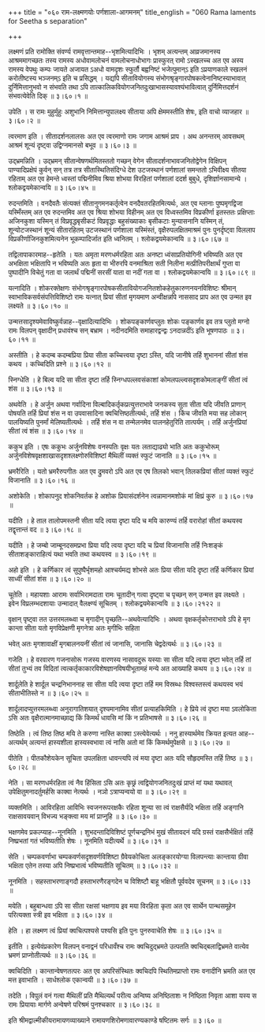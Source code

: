 +++
title = "०६० राम-लक्ष्मणयोः पर्णशाला-आगमनम्"
title_english = "060 Rama laments for Seetha s separation"

+++


लक्ष्मणं प्रति रामोक्ति संवर्ण्य रामवृत्तान्तमाह--भृशमित्यादिभिः । भृशम्
अत्यन्तम् आव्रजमानस्य आश्रममागच्छतः तस्य रामस्य अधोवामलोचनं
वामलोचनाधोभागः प्रास्फुरत् रामो ऽस्खलच्च अत एव अस्य रामस्य वेपथुः कम्पः
जायते अजायत ऽअधो वामदृशः स्फुर्तौ बह्वनिष्टं भजेत्पुमान्ऽ इति
ऽप्रयाणकाले स्खलनं करोतीष्टस्य भञ्जनम्ऽ इति च प्रसिद्धम् । यद्यपि
सीतावियोगस्य संभोगश्रृङ्गारपोषकत्वेनानिष्टस्याभावात् दुर्निमित्तानुभवो न
संभवति तथा ऽपि तात्कालिकवियोगजनितदुःखाभासस्यावश्यंभावित्वात्
दुर्निमित्तदर्शनं संभवत्येवेति दिक्  ॥  ३।६०।१  ॥   

  

उपेति । स रामः मुहुर्मुहुः अशुभानि निमित्तान्युपालक्ष्य सीताया अपि
क्षेममस्तीति शेषः, इति वाचो व्याजहार  ॥  ३।६०।२  ॥   

  

त्वरमाण इति । सीतादर्शनलालसः अत एव त्वरमाणो रामः जगाम आश्रमं प्राप । अथ
अनन्तरम् आवसथम् आश्रमं शून्यं दृष्ट्वा उद्विग्नमानसो बभूव  ॥  ३।६०।३  ॥   

  

उद्भ्रमन्निति । उद्भ्रमन् सीतान्वेषणर्थमितस्ततो गच्छन् वेगेन
सीतादर्शनाभावजनितोद्वेगेन विक्षिपन् पाण्यादिप्रक्षेपं कुर्वन् सन् तत्र
तत्र सीतास्थितिसंदिग्धे देश उटजस्थानं पर्णशालां समन्ततो ऽभिवीक्ष्य सीतया
रहिताम् अत एव हेमन्ते ध्वस्तां पद्मिनीमिव श्रिया शोभया विरहितां
पर्णशालां ददर्श बुबुधे, दृशिर्ज्ञानसामान्ये । श्लोकद्वयमेकान्वयि  ॥ 
३।६०।४५  ॥   

  

रुदन्तमिति । वनदैवतैः संत्यक्तं सीतानुगमनकर्तृत्वेन वनदैवतरहितमित्यर्थः,
अत एव म्लानाः पुष्पमृगद्विजा यस्मिँस्तम् अत एव रुदन्तमिव अत एव श्रिया
शोभया विहीनम् अत एव विध्वस्तमिव विप्रकीर्णा इतस्ततः प्रक्षिप्ताः
अजिनकुशा यस्मिन् तं विप्रवृद्धबृसीकटं विप्रवृद्धाः बहुसंख्याकाः बृसीकटाः
मुन्यासनानि यस्मिन् तं, शून्योटजस्थानं शून्यं सीतारहितम् उटजस्थानं
पर्णशाला यस्मिंस्तं, वृक्षैरुपलक्षितमाश्रमं पुनः पुनर्दृष्ट्वा विललाप
विप्रकीर्णाजिनकुशमित्यनेन भूकम्पादिर्जात इति ध्वनितम् ।
श्लोकद्वयमेकान्वयि  ॥  ३।६०।६७  ॥   

  

तद्विलापाकारमाह--हृतेति । यतः अमृता मरणधर्मरहिता अतः अनष्टा
ध्वंसाप्रतियोगिनी भविष्यति अत एव अभक्षिता भक्षितापि न भविष्यति अतः हृता
वा भीरुरपि वनमाश्रिता सती निलीना मत्प्रीतिपरीक्षार्थं गुप्ता वा
पुष्पादीनि विचेतुं गता वा जलार्थं पद्मिनीं सरसीं याता वा नदीं गता वा ।
श्लोकद्वयमेकान्वयि  ॥  ३।६०।८९  ॥   

  

यत्नादिति । शोकरक्तेक्षणः
संभोगश्रृङ्गारपोषकसीतावियोगजनितशोकहेतुकारुणनयनविशिष्टः श्रीमान्
स्वाभाविकसर्वसंपत्तिविशिष्टो रामः यत्नात् प्रियां सीतां मृगयमाण
अन्वीक्षन्नपि नाससाद प्राप अत एव उन्मत इव लक्ष्यते  ॥  ३।६०।१०  ॥   

  

उन्मत्तसादृश्यमेवाविष्कुर्वन्नाह--वृक्षादित्यादिभिः । शोकपङ्कार्णवप्लुतः
शोकः पङ्कार्णव इव तत्र प्लुतो मग्नो रामः विलपन् वृक्षादीन् प्रधावंश्च
सन् बभ्राम । नदीनदमिति समाहारद्वन्द्वः ऽनदान्नदींऽ इति भूषणपाठः  ॥ 
३।६०।११  ॥   

  

अस्तीति । हे कदम्ब कदम्बप्रिया प्रिया सीता कच्चित्त्वया दृष्टा ऽस्ति,
यदि जानीषे तर्हि शुभाननां सीतां शंस कथय । कच्चिदिति प्रश्ने  ॥  ३।६०।१२
 ॥   

  

स्निग्धेति । हे बिल्व यदि सा सीता दृष्टा तर्हि स्निग्धपल्लवसंकाशां
कोमलपल्ल्वसदृशकोमलाङ्गीं सीतां त्वं शंस  ॥  ३।६०।१३  ॥   

  

अथवेति । हे अर्जुन अथवा गर्वादिना विल्बादिकर्तृकप्रत्युत्तराभावे जनकस्य
सुता सीता यदि जीवति प्राणान् पोषयति तर्हि प्रियां शंस न वा उपवासादिना
क्वचित्तिष्ठतीत्यर्थः, तर्हि शंस । किंच जीवति मया सह लोकान् पालयिष्यति
पुनर्मां मेलिष्यतीत्यर्थः । तर्हि शंस न वा तन्मेलनमेव पालनहेतुरिति
तात्पर्यम् । तर्हि अर्जुनप्रियां सीतां त्वं शंस  ॥  ३।६०।१४  ॥   

  

ककुभ इति । एषः ककुभः अर्जुनविशेषः वनस्पतिः वृक्षः यतः लताद्याढ्यो भाति
अतः ककुभोरूम् अर्जुनविशेषवृक्षशाखासदृशश्लक्ष्णोरुविशिष्टां मैथिलीं
व्यक्तं स्फुटं जानाति  ॥  ३।६०।१५  ॥   

  

भ्रमरैरिति । यतो भ्रमरैरुपगीतः अत एव द्रुमवरो ऽपि अत एव एष तिलको भवान्
तिलकप्रियां सीतां व्यक्तं स्फुटं विजानाति  ॥  ३।६०।१६  ॥   

  

अशोकेति । शोकापनुद शोकनिवर्तक हे अशोक प्रियासंदर्शनेन त्वन्नामानमशोकं
मां क्षिप्रं कुरु  ॥  ३।६०।१७  ॥   

  

यदीति । हे ताल तालोपमस्तनी सीता यदि त्वया दृष्टा यदि च मयि कारुण्यं
तर्हि वरारोहां सीतां कथयस्व तद्वृत्तान्तं वद  ॥  ३।६०।१८  ॥   

  

यदीति । हे जम्बो जाम्बूनदसमप्रभा प्रिया यदि त्वया दृष्टा यदि च प्रियां
विजानासि तर्हि निःशङ्कं सीताशङ्काराहित्यं यथा भवति तथा कथयस्व  ॥  ३।६०।१९
 ॥   

  

अहो इति । हे कर्णिकार त्वं सुपुष्पैर्भृशमहो आश्चर्यमद्य शोभसे अतः प्रिया
सीता यदि दृष्टा तर्हि कर्णिकार प्रियां साध्वीं सीतां शंस  ॥  ३।६०।२०  ॥   

  

चूतेति । महायशाः आरामः सर्वाभिरामदाता रामः चूतादीन् गत्वा दृष्ट्वा च
पृच्छन् सन् उन्मत्त इव लक्ष्यते । इवेन विप्रलम्भदशायाः उन्मादात्
वैलक्ष्ण्यं सूचितम् । श्लोकद्वयमेकान्वयि  ॥  ३।६०।२१२२  ॥   

  

वृक्षान् पृष्ट्वा तत उत्तरमलब्ध्वा च मृगादीन् पृच्छति--अथवेत्यादिभिः ।
अथवा वृक्षकर्तृकोत्तराभावे ऽपि हे मृग कान्ता सीता यतो मृगविप्रेक्षणी
मृगनेत्रा अतः मृगीभिः सहिता  

भवेत् अतः मृगशावाक्षीं मृगबालनयनीं सीतां त्वं जानासि, जानासि
चेद्वदेत्यर्थः  ॥  ३।६०।२३  ॥   

  

गजेति । हे वरवारण गजनासोरू गजस्य वारणस्य नासावदुरू यस्याः सा सीता यदि
त्वया दृष्टा भवेत् तर्हि तां सीतां तुभ्यं तव विदितां
त्वत्कर्तृकाकारविशेषज्ञानविषयीभूतामहं मन्ये अत आख्याहि कथय  ॥  ३।६०।२४
 ॥   

  

शार्दूलेति हे शार्दूल चन्द्रनिभाननाह सा सीता यदि त्वया दृष्टा तर्हि मम
विस्रब्धः विश्वस्तस्त्वं कथयस्व भयं सीताभीतिस्ते न  ॥  ३।६०।२५  ॥   

  

शार्दूलादप्युत्तरमलब्ध्वा अनुरागातिशयात् दृश्यमानामिव सीतां
प्रत्याहकिमिति । हे प्रिये त्वं दृष्टा मया ऽवलोकिता ऽसि अतः
वृक्षैरात्मानमाच्छाद्य किं किमर्थं धावसि मां किं न प्रतिभाषसे  ॥  ३।६०।२६
 ॥   

  

तिष्ठेति । त्वं तिष्ठ तिष्ठ मयि ते करुणा नास्ति काक्वा ऽस्त्येवेत्यर्थः
। ननु हास्यार्थमेव क्रियत इत्यत आह--अत्यर्थम् अत्यन्तं हास्यशीला
हास्यस्वभावा त्वं नासि अतो मां किं किमर्थमुपेक्षसे  ॥  ३।६०।२७  ॥   

  

पीतेति । पीतकौशेयकेन सूचिता उपलक्षिता धावन्त्यपि त्वं मया दृष्टा अतः यदि
सौहृदमस्ति तर्हि तिष्ठ  ॥  ३।६०।२८  ॥   

  

नेति । सा मरणधर्मरहिता त्वं नैव हिंसिता ऽसि अतः कृछ्रं
त्वद्वियोगजनितदुःखं प्राप्तं मां यथा यथावत् उपेक्षितुमनादर्तुमर्हसि
काक्वा नेत्यर्थः । नञो ऽत्राप्यन्वयो वा  ॥  ३।६०।२९  ॥   

  

व्यक्तमिति । आविरहिता आविभिः स्वजनरूपरक्षकैः रहिता शून्या सा त्वं
राक्षसैर्यदि भक्षिता तर्हि अङ्गानि राक्षसावयवान् विभज्य भङ्क्त्वा मय मां
प्राप्नुहि  ॥  ३।६०।३०  ॥   

  

भक्षणमेव प्रकल्प्याह--नूनमिति । शुभदन्तादिविशिष्टं पूर्णचन्द्रनिभं मुखं
सीतावदनं यदि ग्रस्तं राक्षसैर्भक्षितं तर्हि निष्प्रभतां गतं भविष्यतीति
शेषः । नूनमिति यदीत्यर्थे  ॥  ३।६०।३१  ॥   

  

सेति । चम्पकवर्णाभा चम्पकवर्णसदृशवर्णविशिष्टा ग्रैवेयकोचिता
अलङ्कारयोग्या विलपन्त्याः कान्ताया ग्रीवा भक्षिता एतेन तस्या अपि
निष्प्रभात्वं भविष्यतीति सूचितम्  ॥  ३।६०।३२  ॥   

  

नूनमिति । सहस्ताभरणाङ्गदौ हस्ताभरणैरङ्गदेन च विशिष्टौ बाहू भक्षितौ
पूर्ववदेव सूचनम्  ॥  ३।६०।३३  ॥   

  

मयेति । बहुबान्धवा ऽपि सा सीता रक्षसां भक्षणाय इव मया विरहिता कृता अत एव
सार्थेन पान्थसमूहेन परित्यक्ता स्त्री इव भक्षिता  ॥  ३।६०।३४  ॥   

  

हेति । हा लक्ष्मण त्वं प्रियां क्वचित्पश्यसे पश्यसि इति पुनः पुनरुवाचेति
शेषः  ॥  ३।६०।३५  ॥   

  

इतीति । इत्येवंप्रकारेण विलपन् वनाद्वनं परिधावँश्च रामः क्वचिदुद्भ्रमते
उत्पतति क्वचिद्बलाद्विभ्रमते वात्येव भ्रमणं प्राप्नोतीत्यर्थः  ॥  ३।६०।३६
 ॥   

  

क्वचिदिति । कान्तान्वेषणतत्परः अत एव अपरिसंस्थितः क्वचिदपि
स्थितिमप्राप्तो रामः वनादीनि भ्रमति अत एव मत्त इवाभाति । सार्धश्लोक
एकान्वयी  ॥  ३।६०।३७  ॥   

  

तदेति । विपुलं वनं गत्वा मैथिलीं प्रति मैथिल्यर्थं परीत्य अन्विष्य
अनिष्ठिताशः न निष्ठिता निवृता आशा यस्य स रामः प्रियायाः मार्गणे अन्वेषणे
परिश्रमं पुनश्चकार  ॥  ३।६०।३८  ॥   

  

इति श्रीमद्वाल्मीकीयरामायणव्याख्याने रामायणशिरोमणावारण्यकाण्डे षष्टितमः
सर्गः  ॥  ३।६०  ॥   

  


